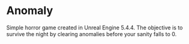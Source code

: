 # Anomaly
Simple horror game created in Unreal Engine 5.4.4. The objective is to survive the night by clearing anomalies before your sanity falls to 0.